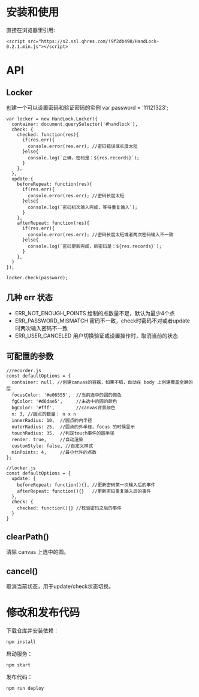 
# 安装和使用 #
直接在浏览器里引用:

    <script src="https://s2.ssl.qhres.com/!9f2db498/HandLock-0.2.1.min.js"></script>

# API #
## Locker ##
创建一个可以设置密码和验证密码的实例
	var password = '11121323';
	
	var locker = new HandLock.Locker({
	  container: document.querySelector('#handlock'),
	  check: {
	    checked: function(res){
	      if(res.err){
	        console.error(res.err); //密码错误或长度太短
	      }else{
	        console.log(`正确，密码是：${res.records}`);
	      }
	    },
	  },
	  update:{
	    beforeRepeat: function(res){
	      if(res.err){
	        console.error(res.err); //密码长度太短
	      }else{
	        console.log(`密码初次输入完成，等待重复输入`);
	      }
	    },
	    afterRepeat: function(res){
	      if(res.err){
	        console.error(res.err); //密码长度太短或者两次密码输入不一致
	      }else{
	        console.log(`密码更新完成，新密码是：${res.records}`);
	      }
	    },
	  }
	});
	
	locker.check(password);

## 几种 err 状态 ##
- ERR_NOT_ENOUGH_POINTS 绘制的点数量不足，默认为最少4个点
- ERR_PASSWORD_MISMATCH 密码不一致，check时密码不对或者update时两次输入密码不一致
- ERR_USER_CANCELED 用户切换验证或设置操作时，取消当前的状态

## 可配置的参数 ##

	//recorder.js
	const defaultOptions = {
	  container: null, //创建canvas的容器，如果不填，自动在 body 上创建覆盖全屏的层
	  focusColor: '#e06555',  //当前选中的圆的颜色
	  fgColor: '#d6dae5',     //未选中的圆的颜色
	  bgColor: '#fff',        //canvas背景颜色
	  n: 3, //圆点的数量： n x n
	  innerRadius: 10,  //圆点的内半径
	  outerRadius: 25,  //圆点的外半径，focus 的时候显示
	  touchRadius: 35,  //判定touch事件的圆半径
	  render: true,     //自动渲染
	  customStyle: false, //自定义样式
	  minPoints: 4,     //最小允许的点数
	};

	//locker.js
	const defaultOptions = {
	  update: {
	    beforeRepeat: function(){}, //更新密码第一次输入后的事件
	    afterRepeat: function(){}   //更新密码重复输入后的事件
	  },
	  check: {
	    checked: function(){} //校验密码之后的事件
	  }
	}

## clearPath() ##

清除 canvas 上选中的圆。

## cancel() ##

取消当前状态，用于update/check状态切换。

# 修改和发布代码 #
下载仓库并安装依赖：

    npm install

启动服务：

    npm start

发布代码：

    npm run deploy